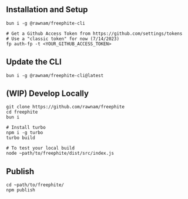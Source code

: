 ## Installation and Setup
```
bun i -g @rawnam/freephite-cli

# Get a Github Access Token from https://github.com/settings/tokens
# Use a "classic token" for now (7/14/2023)
fp auth-fp -t <YOUR_GITHUB_ACCESS_TOKEN>
```

## Update the CLI
```
bun i -g @rawnam/freephite-cli@latest
```


## (WIP) Develop Locally
```
git clone https://github.com/rawnam/freephite
cd freephite
bun i

# Install turbo
npm i -g turbo
turbo build

# To test your local build
node ~path/to/freephite/dist/src/index.js
```

## Publish
```
cd ~path/to/freephite/
npm publish
```
